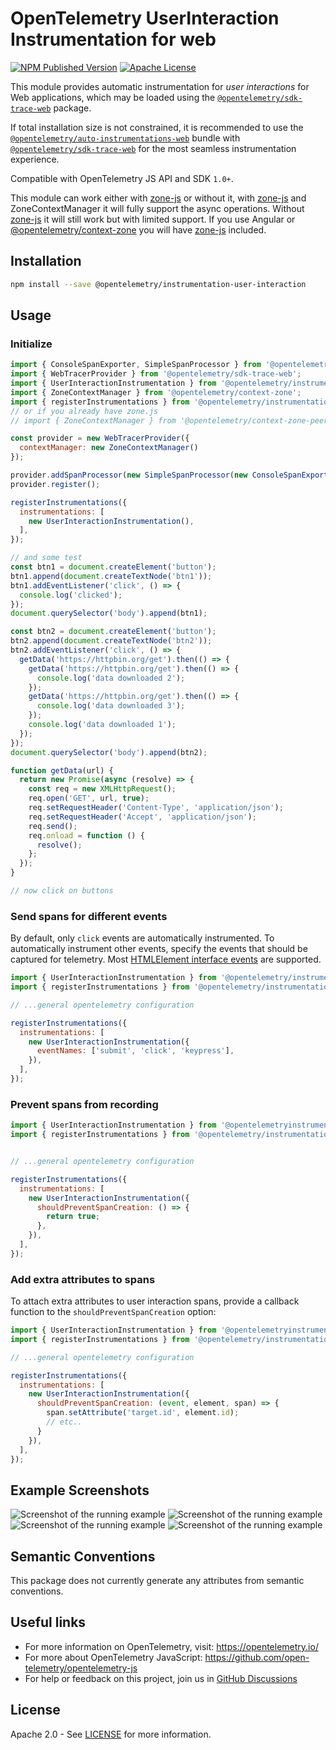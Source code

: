 # OpenTelemetry UserInteraction Instrumentation for web

[![NPM Published Version][npm-img]][npm-url]
[![Apache License][license-image]][license-image]

This module provides automatic instrumentation for *user interactions* for Web applications, which may be loaded using the [`@opentelemetry/sdk-trace-web`](https://www.npmjs.com/package/@opentelemetry/sdk-trace-web) package.

If total installation size is not constrained, it is recommended to use the [`@opentelemetry/auto-instrumentations-web`](https://www.npmjs.com/package/@opentelemetry/auto-instrumentations-web) bundle with [`@opentelemetry/sdk-trace-web`](https://www.npmjs.com/package/@opentelemetry/sdk-trace-web) for the most seamless instrumentation experience.

Compatible with OpenTelemetry JS API and SDK `1.0+`.

This module can work either with [zone-js] or without it, with [zone-js] and ZoneContextManager it will fully support the async operations. Without [zone-js] it will still work but with limited support.
If you use Angular or [@opentelemetry/context-zone] you will have [zone-js] included.

## Installation

```bash
npm install --save @opentelemetry/instrumentation-user-interaction
```

## Usage

### Initialize

```js
import { ConsoleSpanExporter, SimpleSpanProcessor } from '@opentelemetry/sdk-trace-base';
import { WebTracerProvider } from '@opentelemetry/sdk-trace-web';
import { UserInteractionInstrumentation } from '@opentelemetry/instrumentation-user-interaction';
import { ZoneContextManager } from '@opentelemetry/context-zone';
import { registerInstrumentations } from '@opentelemetry/instrumentation';
// or if you already have zone.js
// import { ZoneContextManager } from '@opentelemetry/context-zone-peer-dep';

const provider = new WebTracerProvider({
  contextManager: new ZoneContextManager()
});

provider.addSpanProcessor(new SimpleSpanProcessor(new ConsoleSpanExporter()));
provider.register();

registerInstrumentations({
  instrumentations: [
    new UserInteractionInstrumentation(),
  ],
});

// and some test
const btn1 = document.createElement('button');
btn1.append(document.createTextNode('btn1'));
btn1.addEventListener('click', () => {
  console.log('clicked');
});
document.querySelector('body').append(btn1);

const btn2 = document.createElement('button');
btn2.append(document.createTextNode('btn2'));
btn2.addEventListener('click', () => {
  getData('https://httpbin.org/get').then(() => {
    getData('https://httpbin.org/get').then(() => {
      console.log('data downloaded 2');
    });
    getData('https://httpbin.org/get').then(() => {
      console.log('data downloaded 3');
    });
    console.log('data downloaded 1');
  });
});
document.querySelector('body').append(btn2);

function getData(url) {
  return new Promise(async (resolve) => {
    const req = new XMLHttpRequest();
    req.open('GET', url, true);
    req.setRequestHeader('Content-Type', 'application/json');
    req.setRequestHeader('Accept', 'application/json');
    req.send();
    req.onload = function () {
      resolve();
    };
  });
}

// now click on buttons

```

### Send spans for different events

By default, only `click` events are automatically instrumented. To automatically instrument other events, specify the events that should be captured for telemetry. Most [HTMLElement interface events](https://developer.mozilla.org/en-US/docs/Web/API/HTMLElement#events) are supported.

```js
import { UserInteractionInstrumentation } from '@opentelemetry/instrumentation-user-interaction';
import { registerInstrumentations } from '@opentelemetry/instrumentation';

// ...general opentelemetry configuration

registerInstrumentations({
  instrumentations: [
    new UserInteractionInstrumentation({
      eventNames: ['submit', 'click', 'keypress'],
    }),
  ],
});
```

### Prevent spans from recording

```js
import { UserInteractionInstrumentation } from '@opentelemetryinstrumentation-user-interaction';
import { registerInstrumentations } from '@opentelemetry/instrumentation';


// ...general opentelemetry configuration

registerInstrumentations({
  instrumentations: [
    new UserInteractionInstrumentation({
      shouldPreventSpanCreation: () => {
        return true;
      },
    }),
  ],
});
```

### Add extra attributes to spans

To attach extra attributes to user interaction spans, provide a callback function to the `shouldPreventSpanCreation` option:

```js
import { UserInteractionInstrumentation } from '@opentelemetryinstrumentation-user-interaction';
import { registerInstrumentations } from '@opentelemetry/instrumentation';

// ...general opentelemetry configuration

registerInstrumentations({
  instrumentations: [
    new UserInteractionInstrumentation({
      shouldPreventSpanCreation: (event, element, span) => {
        span.setAttribute('target.id', element.id);
        // etc..
      }
    }),
  ],
});
```

## Example Screenshots

![Screenshot of the running example](images/main.jpg)
![Screenshot of the running example](images/click.jpg)
![Screenshot of the running example](images/main-sync.jpg)
![Screenshot of the running example](images/click-sync.jpg)

## Semantic Conventions

This package does not currently generate any attributes from semantic conventions.

## Useful links

- For more information on OpenTelemetry, visit: <https://opentelemetry.io/>
- For more about OpenTelemetry JavaScript: <https://github.com/open-telemetry/opentelemetry-js>
- For help or feedback on this project, join us in [GitHub Discussions][discussions-url]

## License

Apache 2.0 - See [LICENSE][license-url] for more information.

[discussions-url]: https://github.com/open-telemetry/opentelemetry-js/discussions
[license-url]: https://github.com/open-telemetry/opentelemetry-js-contrib/blob/main/LICENSE
[license-image]: https://img.shields.io/badge/license-Apache_2.0-green.svg?style=flat
[npm-url]: https://www.npmjs.com/package/@opentelemetry/instrumentation-user-interaction
[npm-img]: https://badge.fury.io/js/%40opentelemetry%2Finstrumentation-user-interaction.svg
[zone-js]: https://www.npmjs.com/package/zone.js
[@opentelemetry/context-zone]: https://www.npmjs.com/package/@opentelemetry/context-zone
